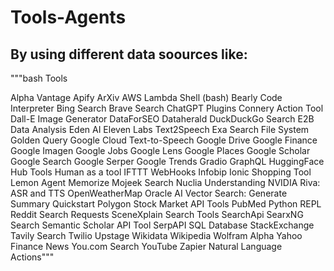 # Tools-Agents
## By using different data soources like:
"""bash
Tools

Alpha Vantage
Apify
ArXiv
AWS Lambda
Shell (bash)
Bearly Code Interpreter
Bing Search
Brave Search
ChatGPT Plugins
Connery Action Tool
Dall-E Image Generator
DataForSEO
Dataherald
DuckDuckGo Search
E2B Data Analysis
Eden AI
Eleven Labs Text2Speech
Exa Search
File System
Golden Query
Google Cloud Text-to-Speech
Google Drive
Google Finance
Google Imagen
Google Jobs
Google Lens
Google Places
Google Scholar
Google Search
Google Serper
Google Trends
Gradio
GraphQL
HuggingFace Hub Tools
Human as a tool
IFTTT WebHooks
Infobip
Ionic Shopping Tool
Lemon Agent
Memorize
Mojeek Search
Nuclia Understanding
NVIDIA Riva: ASR and TTS
OpenWeatherMap
Oracle AI Vector Search: Generate Summary
Quickstart
Polygon Stock Market API Tools
PubMed
Python REPL
Reddit Search
Requests
SceneXplain
Search Tools
SearchApi
SearxNG Search
Semantic Scholar API Tool
SerpAPI
SQL Database
StackExchange
Tavily Search
Twilio
Upstage
Wikidata
Wikipedia
Wolfram Alpha
Yahoo Finance News
You.com Search
YouTube
Zapier Natural Language Actions"""
